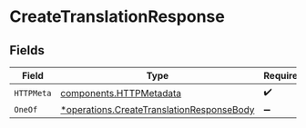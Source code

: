 # CreateTranslationResponse


## Fields

| Field                                                                                                 | Type                                                                                                  | Required                                                                                              | Description                                                                                           |
| ----------------------------------------------------------------------------------------------------- | ----------------------------------------------------------------------------------------------------- | ----------------------------------------------------------------------------------------------------- | ----------------------------------------------------------------------------------------------------- |
| `HTTPMeta`                                                                                            | [components.HTTPMetadata](../../models/components/httpmetadata.md)                                    | :heavy_check_mark:                                                                                    | N/A                                                                                                   |
| `OneOf`                                                                                               | [*operations.CreateTranslationResponseBody](../../models/operations/createtranslationresponsebody.md) | :heavy_minus_sign:                                                                                    | OK                                                                                                    |